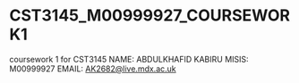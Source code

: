 # CST3145_M00999927_COURSEWORK1
coursework 1 for CST3145
NAME: ABDULKHAFID KABIRU
MISIS: M00999927
EMAIL: AK2682@live.mdx.ac.uk